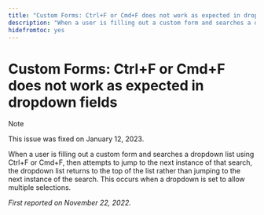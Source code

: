 ```yaml
---
title: "Custom Forms: Ctrl+F or Cmd+F does not work as expected in dropdown fields"
description: "When a user is filling out a custom form and searches a dropdown list using Ctrl+F or Cmd+F, then attempts to jump to the next instance of that search, the dropdown list returns to the top of the list rather than jumping to the next instance of the search. This occurs when a dropdown is set to allow multiple selections."
hidefromtoc: yes
---
```


# Custom Forms: Ctrl+F or Cmd+F does not work as expected in dropdown fields

>[!NOTE]
>
>This issue was fixed on January 12, 2023.

When a user is filling out a custom form and searches a dropdown list using Ctrl+F or Cmd+F, then attempts to jump to the next instance of that search, the dropdown list returns to the top of the list rather than jumping to the next instance of the search. This occurs when a dropdown is set to allow multiple selections.

_First reported on November 22, 2022._


